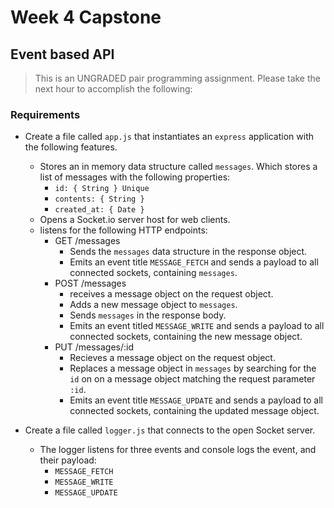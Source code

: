 # Week 4 Capstone

## Event based API
> This is an UNGRADED pair programming assignment. Please take the next hour to accomplish the following:
### Requirements
- Create a file called `app.js` that instantiates an `express` application with the following features.
    - Stores an in memory data structure called `messages`. Which stores a list of messages with the following properties:
        - `id: { String } Unique`
        - `contents: { String }`
        - `created_at: { Date }`
    - Opens a Socket.io server host for web clients.
    - listens for the following HTTP endpoints:
        - GET /messages
            - Sends the `messages` data structure in the response object.
            - Emits an event title `MESSAGE_FETCH` and sends a payload to all connected sockets, containing `messages`.
        - POST /messages
            - receives a message object on the request object.
            - Adds a new message object to `messages`.
            - Sends `messages` in the response body.
            - Emits an event titled `MESSAGE_WRITE` and sends a payload to all connected sockets, containing the new message object.
        - PUT /messages/:id
            - Recieves a message object on the request object.
            - Replaces a message object in `messages` by searching for the `id` on on a message object matching the request parameter `:id`.
            - Emits an event title `MESSAGE_UPDATE` and sends a payload to all connected sockets, containing the updated message object.
            
- Create a file called `logger.js` that connects to the open Socket server.
    - The logger listens for three events and console logs the event, and their payload:
        - `MESSAGE_FETCH`
        - `MESSAGE_WRITE`
        - `MESSAGE_UPDATE` 
